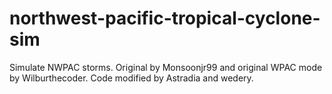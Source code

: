 # northwest-pacific-tropical-cyclone-sim
Simulate NWPAC storms. Original by Monsoonjr99 and original WPAC mode by Wilburthecoder. Code modified by Astradia and wedery.
